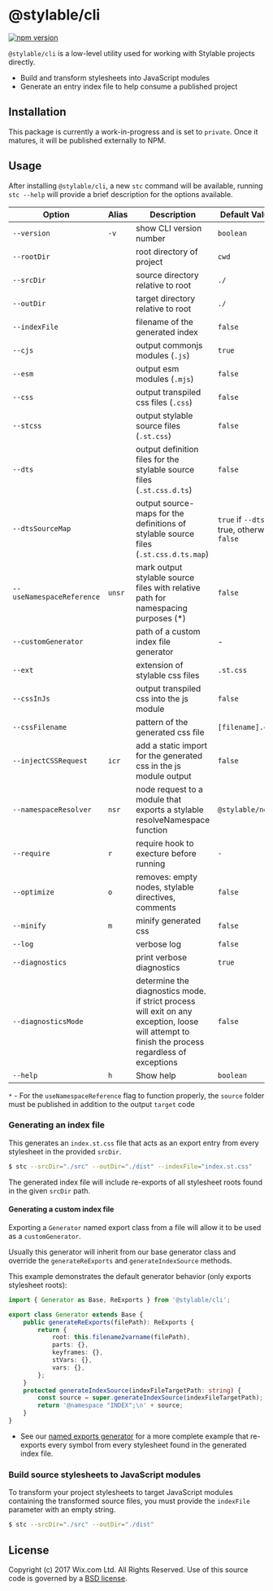 # @stylable/cli

[![npm version](https://img.shields.io/npm/v/@stylable/cli.svg)](https://www.npmjs.com/package/@stylable/cli)

`@stylable/cli` is a low-level utility used for working with Stylable projects directly.

- Build and transform stylesheets into JavaScript modules
- Generate an entry index file to help consume a published project

## Installation

This package is currently a work-in-progress and is set to `private`. Once it matures, it will be published externally to NPM.

## Usage

After installing `@stylable/cli`, a new `stc` command will be available, running `stc --help` will provide a brief description for the options available.

| Option                    | Alias  | Description                                                                            | Default Value                                |
| ------------------------- | ------ | ----------------------------------------------------------------------------------     | ----------------                             |
| `--version`               | `-v`   | show CLI version number                                                                | `boolean`                                    |
| `--rootDir`               |        | root directory of project                                                              | `cwd`                                        |
| `--srcDir`                |        | source directory relative to root                                                      | `./`                                         |
| `--outDir`                |        | target directory relative to root                                                      | `./`                                         |
| `--indexFile`             |        | filename of the generated index                                                        | `false`                                      |
| `--cjs`                   |        | output commonjs modules (`.js`)                                                        | `true`                                       |
| `--esm`                   |        | output esm modules (`.mjs`)                                                            | `false`                                      |
| `--css`                   |        | output transpiled css files (`.css`)                                                   | `false`                                      |
| `--stcss`                 |        | output stylable source files (`.st.css`)                                               | `false`                                      |
| `--dts`                   |        | output definition files for the stylable source files (`.st.css.d.ts`)                 | `false`                                      |
| `--dtsSourceMap`          |        | output source-maps for the definitions of stylable source files (`.st.css.d.ts.map`)   | `true` if `--dts` is true, otherwise `false` |
| `--useNamespaceReference` | `unsr` | mark output stylable source files with relative path for namespacing purposes (\*)     | `false`                                      |
| `--customGenerator`       |        | path of a custom index file generator                                                  | -                                            |
| `--ext`                   |        | extension of stylable css files                                                        | `.st.css`                                    |
| `--cssInJs`               |        | output transpiled css into the js module                                               | `false`                                      |
| `--cssFilename`           |        | pattern of the generated css file                                                      | `[filename].css`                             |
| `--injectCSSRequest`      | `icr`  | add a static import for the generated css in the js module output                      | `false`                                      |
| `--namespaceResolver`     | `nsr`  | node request to a module that exports a stylable resolveNamespace function             | `@stylable/node`                             |
| `--require`               | `r`    | require hook to execture before running                                                | `-`                                          |
| `--optimize`              | `o`    | removes: empty nodes, stylable directives, comments                                    | `false`                                      |
| `--minify`                | `m`    | minify generated css                                                                   | `false`                                      |
| `--log`                   |        | verbose log                                                                            | `false`                                      |
| `--diagnostics`           |        | print verbose diagnostics                                                              | `true`                                       |
| `--diagnosticsMode`       |        | determine the diagnostics mode. if strict process will exit on any exception, loose will attempt to finish the process regardless of exceptions                         | `false`          |
| `--help`                  | `h`    | Show help                                                                              | `boolean`                                    |

`*` - For the `useNamespaceReference` flag to function properly, the `source` folder must be published in addition to the output `target` code

### Generating an index file

This generates an `index.st.css` file that acts as an export entry from every stylesheet in the provided `srcDir`.

```sh
$ stc --srcDir="./src" --outDir="./dist" --indexFile="index.st.css"
```

The generated index file will include re-exports of all stylesheet roots found in the given `srcDir` path.

#### Generating a custom index file

Exporting a `Generator` named export class from a file will allow it to be used as a `customGenerator`.

Usually this generator will inherit from our base generator class and override the `generateReExports` and `generateIndexSource` methods.

This example demonstrates the default generator behavior (only exports stylesheet roots): 
```ts
import { Generator as Base, ReExports } from '@stylable/cli';

export class Generator extends Base {
    public generateReExports(filePath): ReExports {
        return {
            root: this.filename2varname(filePath),
            parts: {},
            keyframes: {},
            stVars: {},
            vars: {},
        };
    }    
    protected generateIndexSource(indexFileTargetPath: string) {
        const source = super.generateIndexSource(indexFileTargetPath);
        return '@namespace "INDEX";\n' + source;
    }
}
```

* See our [named exports generator](./test/fixtures/named-exports-generator.ts) for a more complete example that re-exports every symbol from every stylesheet found in the generated index file.

### Build source stylesheets to JavaScript modules

To transform your project stylesheets to target JavaScript modules containing the transformed source files, you must provide the `indexFile` parameter with an empty string.

```sh
$ stc --srcDir="./src" --outDir="./dist"
```

## License

Copyright (c) 2017 Wix.com Ltd. All Rights Reserved. Use of this source code is governed by a [BSD license](./LICENSE).
